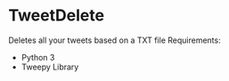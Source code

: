 # TweetDelete
Deletes all your tweets based on a TXT file
Requirements:

* Python 3
* Tweepy Library
